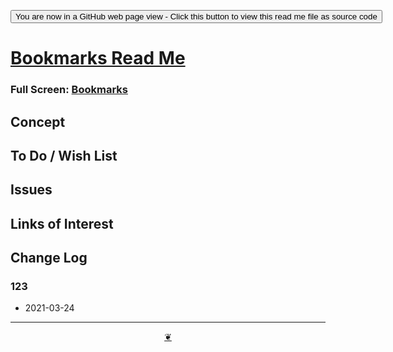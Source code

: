 <span style=display:none; >[You are now in a GitHub source code view - click this link to view Read Me file as a web page]( https://theo-armour.github.io/2021/bookmarks/readme.html  "View file as a web page." ) </span>

<div><input type=button onclick=window.top.location.href="https://github.com/theo-armour/2021/tree/master/bookmarks/";
value='You are now in a GitHub web page view - Click this button to view this read me file as source code' ></div>


# [Bookmarks Read Me]( https://theo-armour.github.io/2021/bookmarks/readme.html )

<!--  @@@
<div class=iframe-resize ><iframe src=https://theo-armour.github.io/2021/ bookmarks/ height=100% width=100% ></iframe></div>
_Bookmarks in a resizable window. One finger to rotate. Two to zoom._
@@@  -->

### Full Screen: [Bookmarks]( https://theo-armour.github.io/2021/bookmarks/ )


## Concept


## To Do / Wish List


## Issues


## Links of Interest


## Change Log


### 123

* 2021-03-24


***

<center title="Hello! Click me to go up to the top" ><a class=aDingbat href=javascript:window.scrollTo(0,0);> ❦ </a></center>
